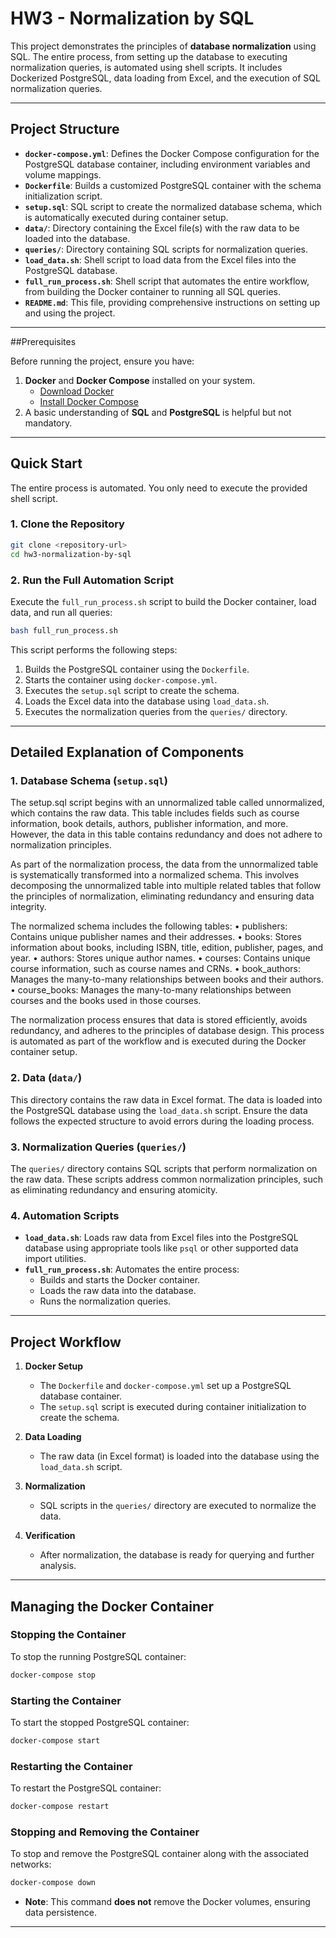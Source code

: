 
# HW3 - Normalization by SQL

This project demonstrates the principles of **database normalization** using SQL. The entire process, from setting up the database to executing normalization queries, is automated using shell scripts. It includes Dockerized PostgreSQL, data loading from Excel, and the execution of SQL normalization queries.

---

## Project Structure

- **`docker-compose.yml`**: Defines the Docker Compose configuration for the PostgreSQL database container, including environment variables and volume mappings.
- **`Dockerfile`**: Builds a customized PostgreSQL container with the schema initialization script.
- **`setup.sql`**: SQL script to create the normalized database schema, which is automatically executed during container setup.
- **`data/`**: Directory containing the Excel file(s) with the raw data to be loaded into the database.
- **`queries/`**: Directory containing SQL scripts for normalization queries.
- **`load_data.sh`**: Shell script to load data from the Excel files into the PostgreSQL database.
- **`full_run_process.sh`**: Shell script that automates the entire workflow, from building the Docker container to running all SQL queries.
- **`README.md`**: This file, providing comprehensive instructions on setting up and using the project.

---

##Prerequisites

Before running the project, ensure you have:

1. **Docker** and **Docker Compose** installed on your system.
   - [Download Docker](https://www.docker.com/get-started)
   - [Install Docker Compose](https://docs.docker.com/compose/install/)
2. A basic understanding of **SQL** and **PostgreSQL** is helpful but not mandatory.

---

## Quick Start

The entire process is automated. You only need to execute the provided shell script.

### 1. Clone the Repository

```bash
git clone <repository-url>
cd hw3-normalization-by-sql
```

### 2. Run the Full Automation Script

Execute the `full_run_process.sh` script to build the Docker container, load data, and run all queries:

```bash
bash full_run_process.sh
```

This script performs the following steps:
1. Builds the PostgreSQL container using the `Dockerfile`.
2. Starts the container using `docker-compose.yml`.
3. Executes the `setup.sql` script to create the schema.
4. Loads the Excel data into the database using `load_data.sh`.
5. Executes the normalization queries from the `queries/` directory.

---

## Detailed Explanation of Components

### 1. **Database Schema (`setup.sql`)**

The setup.sql script begins with an unnormalized table called unnormalized, which contains the raw data. This table includes fields such as course information, book details, authors, publisher information, and more. However, the data in this table contains redundancy and does not adhere to normalization principles.

As part of the normalization process, the data from the unnormalized table is systematically transformed into a normalized schema. This involves decomposing the unnormalized table into multiple related tables that follow the principles of normalization, eliminating redundancy and ensuring data integrity.

The normalized schema includes the following tables:
	•	publishers: Contains unique publisher names and their addresses.
	•	books: Stores information about books, including ISBN, title, edition, publisher, pages, and year.
	•	authors: Stores unique author names.
	•	courses: Contains unique course information, such as course names and CRNs.
	•	book_authors: Manages the many-to-many relationships between books and their authors.
	•	course_books: Manages the many-to-many relationships between courses and the books used in those courses.

The normalization process ensures that data is stored efficiently, avoids redundancy, and adheres to the principles of database design. This process is automated as part of the workflow and is executed during the Docker container setup.

### 2. **Data (`data/`)**

This directory contains the raw data in Excel format. The data is loaded into the PostgreSQL database using the `load_data.sh` script. Ensure the data follows the expected structure to avoid errors during the loading process.

### 3. **Normalization Queries (`queries/`)**

The `queries/` directory contains SQL scripts that perform normalization on the raw data. These scripts address common normalization principles, such as eliminating redundancy and ensuring atomicity.

### 4. **Automation Scripts**

- **`load_data.sh`**: Loads raw data from Excel files into the PostgreSQL database using appropriate tools like `psql` or other supported data import utilities.
- **`full_run_process.sh`**: Automates the entire process:
  - Builds and starts the Docker container.
  - Loads the raw data into the database.
  - Runs the normalization queries.

---

## Project Workflow

1. **Docker Setup**
   - The `Dockerfile` and `docker-compose.yml` set up a PostgreSQL database container.
   - The `setup.sql` script is executed during container initialization to create the schema.

2. **Data Loading**
   - The raw data (in Excel format) is loaded into the database using the `load_data.sh` script.

3. **Normalization**
   - SQL scripts in the `queries/` directory are executed to normalize the data.

4. **Verification**
   - After normalization, the database is ready for querying and further analysis.

---

## Managing the Docker Container

### Stopping the Container

To stop the running PostgreSQL container:

```bash
docker-compose stop
```

### Starting the Container

To start the stopped PostgreSQL container:

```bash
docker-compose start
```

### Restarting the Container

To restart the PostgreSQL container:

```bash
docker-compose restart
```

### Stopping and Removing the Container

To stop and remove the PostgreSQL container along with the associated networks:

```bash
docker-compose down
```

- **Note**: This command **does not** remove the Docker volumes, ensuring data persistence.

---